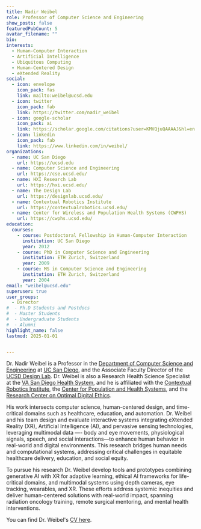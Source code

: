 ```yaml
---
title: Nadir Weibel
role: Professor of Computer Science and Engineering
show_posts: false 
featuredPubCount: 5
avatar_filename: ""
bio: 
interests:
  - Human-Computer Interaction
  - Artificial Intelligence
  - Ubiquitous Computing
  - Human-Centered Design
  - eXtended Reality
social:
  - icon: envelope
    icon_pack: fas
    link: mailto:weibel@ucsd.edu
  - icon: twitter
    icon_pack: fab
    link: https://twitter.com/nadir_weibel
  - icon: google-scholar
    icon_pack: ai
    link: https://scholar.google.com/citations?user=KMVQjuQAAAAJ&hl=en
  - icon: linkedin
    icon_pack: fab
    link: https://www.linkedin.com/in/weibel/
organizations:
  - name: UC San Diego
    url: https://ucsd.edu
  - name: Computer Science and Engineering
    url: https://cse.ucsd.edu/
  - name: HXI Research Lab
    url: https://hxi.ucsd.edu/
  - name: The Design Lab
    url: https://designlab.ucsd.edu/
  - name: Contextual Robotics Institute
    url: https://contextualrobotics.ucsd.edu/
  - name: Center for Wireless and Population Health Systems (CWPHS)
    url: https://cwphs.ucsd.edu/
education:
  courses:
    - course: Postdoctoral Fellowship in Human-Computer Interaction
      institution: UC San Diego
      year: 2012
    - course: PhD in Computer Science and Engineering
      institution: ETH Zurich, Switzerland
      year: 2009
    - course: MS in Computer Science and Engineering
      institution: ETH Zurich, Switzerland
      year: 2004
email: "weibel@ucsd.edu"
superuser: true
user_groups:
  - Director
#  - Ph.D Students and Postdocs
#  - Master Students
#  - Undergraduate Students
#  - Alumni
highlight_name: false
lastmod: 2025-01-01


---
```

Dr. Nadir Weibel is a Professor in the [Department of Computer Science and Engineering](https://cse.ucsd.edu) at [UC San Diego](https://ucsd.edu), and the Associate Faculty Director of the [UCSD Design Lab](https://designlab.ucsd.edu/). Dr. Weibel is also a Research Health Science Specialist at the [VA San Diego Health System](https://www.sandiego.va.gov/), and he is affiliated with the [Contextual Robotics Institute](https://contextualrobotics.ucsd.edu/), the [Center for Population and Health Systems](https://cwphs.ucsd.edu/), and the [Research Center on Optimal Digital Ethics](https://recode.health).

His work intersects computer science, human-centered design, and time-critical domains such as healthcare, education, and automation. Dr. Weibel and his team design and evaluate interactive systems integrating eXtended Reality (XR), Artificial Intelligence (AI), and pervasive sensing technologies, leveraging multimodal data —- body and eye movements, physiological signals, speech, and social interactions—to enhance human behavior in real-world and digital environments. This research bridges human needs and computational systems, addressing critical challenges in equitable healthcare delivery, education, and social equity.

To pursue his research Dr. Weibel develop tools and prototypes combining generative AI with XR for adaptive learning, ethical AI frameworks for life-critical domains, and multimodal systems using depth cameras, eye tracking, wearables, and XR. These efforts address systemic inequities and deliver human-centered solutions with real-world impact, spanning radiation oncology training, remote surgical mentoring, and mental health interventions.

You can find Dr. Weibel's [CV here](https://weibel.ucsd.edu/cv).
